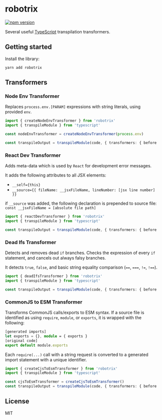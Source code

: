 # robotrix
[![npm version](https://badge.fury.io/js/robotrix.svg)](https://www.npmjs.com/package/robotrix)

Several useful [TypeScript](https://www.typescriptlang.org/) transpilation transformers.

## Getting started

Install the library:
```
yarn add robotrix
```

## Transformers

### Node Env Transformer

Replaces `process.env.[PARAM]` expressions with string literals, using provided `env`.

```ts
import { createNodeEnvTransformer } from 'robotrix'
import { transpileModule } from 'typescript'

const nodeEnvTransformer = createNodeEnvTransformer(process.env)

const transpileOutput = transpileModule(code, { transformers: { before: [nodeEnvTransformer] } })
```

### React Dev Transformer

Adds meta-data which is used by `React` for development error messages.

It adds the following attributes to all JSX elements:
- `__self={this}`
- `__source={{ fileName: __jsxFileName, lineNumber: [jsx line number] }}`

if `__source` was added, the following declaration is prepended to source file: `const __jsxFileName = [absolute file path]`

```ts
import { reactDevTransformer } from 'robotrix'
import { transpileModule } from 'typescript'

const transpileOutput = transpileModule(code, { transformers: { before: [reactDevTransformer] } })
```

### Dead Ifs Transformer

Detects and removes dead `if` branches. Checks the expression of every `if` statement, and cancels out always falsy branches.

It detects `true`, `false`, and basic string equality comparison (`==`, `===`, `!=`, `!==`).

```ts
import { deadIfsTransformer } from 'robotrix'
import { transpileModule } from 'typescript'

const transpileOutput = transpileModule(code, { transformers: { before: [deadIfsTransformer] } })
```

### CommonJS to ESM Transformer

Transforms CommonJS calls/exports to ESM syntax.
If a source file is identified as using `require`, `module`, or `exports`, it is wrapped with the following:

```ts
[generated imports]
let exports = {}, module = { exports }
[original code]
export default module.exports
```

Each `require(...)` call with a string request is converted to a generated import statement with a unique identifier.

```ts
import { createCjsToEsmTransformer } from 'robotrix'
import { transpileModule } from 'typescript'

const cjsToEsmTransformer = createCjsToEsmTransformer()
const transpileOutput = transpileModule(code, { transformers: { before: [cjsToEsmTransformer] } })
```

## License

MIT
